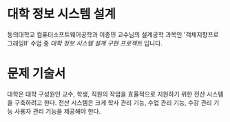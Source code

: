 # 대학 정보 시스템 설계
동의대학교 컴퓨터소프트웨어공학과 이종민 교수님의 설계공학 과목인 '객체지향프로그래밍Ⅱ' 수업 중 *대학 정보 시스템 설계 구현 프로젝트* 입니다.

# 문제 기술서
대학은  대학  구성원인  교수, 학생, 직원의  작업을  효율적으로  지원하기  위한  전산  시스템을  구축하려고  한다. 전산  시스템은  크게  학사  관리  기능, 수업  관리  기능, 수강 관리  기능 사용자  관리  기능을  제공해야  한다.
